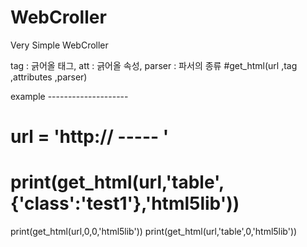 # WebCroller
Very Simple WebCroller

tag : 긁어올 태그, att : 긁어올 속성, parser : 파서의 종류
#get_html(url ,tag ,attributes ,parser)


 example --------------------
# url = 'http:// ----- '

# print(get_html(url,'table',{'class':'test1'},'html5lib'))

print(get_html(url,0,0,'html5lib'))
print(get_html(url,'table',0,'html5lib'))

